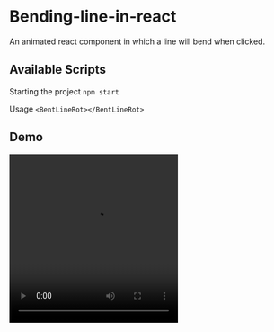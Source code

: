 # Bending-line-in-react

An animated react component in which a line will bend when clicked.



## Available Scripts

Starting the project 
```npm start``` 

Usage 
```<BentLineRot></BentLineRot>```

## Demo

<!-- <img src ="https://github.com/Anwesh43/bending-line-in-react/blob/master/bend-line-v2.gif" width = "300px" height = "300px"> -->

<video src = "https://github.com/Anwesh43/bending-line-in-react/raw/master/bll.webm" width = "300px" height = "300px">